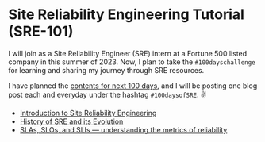 # Site Reliability Engineering Tutorial (SRE-101)

I will join as a Site Reliability Engineer (SRE) intern at a Fortune 500 listed company in this summer of 2023. Now, I plan to take the `#100dayschallenge` for learning and sharing my journey through SRE resources.

I have planned the [contents for next 100 days](https://medium.com/@shantoroy/learning-about-site-reliability-engineering-with-the-100daysofsre-challenge-66380323c0d1), and I will be posting one blog post each and everyday under the hashtag `#100daysofSRE`. ✌️

* [Introduction to Site Reliability Engineering](https://shantoroy.com/sre/intro-to-site-reliability-engineering/)
* [History of SRE and its Evolution](https://shantoroy.com/sre/site-reliability-engineering-history-&-evolution/)
* [SLAs, SLOs, and SLIs — understanding the metrics of reliability](https://shantoroy.com/sre/sla-slo-sli-metrics-of-sre/)
